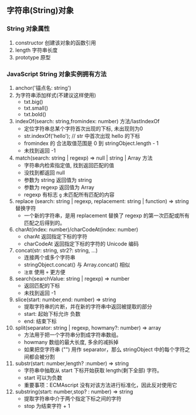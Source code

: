 ## 字符串(String)对象

### String 对象属性

1. constructor 创建该对象的函数引用
2. length  字符串长度
3. prototype 原型

### JavaScript String 对象实例拥有方法

1. anchor('锚点名: string')
2. 为字符串添加样式(不建议这样使用)
    * txt.big()
    * txt.small()
    * txt.bold()
3. indexOf(search: string,fromindex: number) 方法/lastIndexOf
    * 定位字符串总某个字符首次出现的下标, 未出现则为0
    * str.indexOf('hello'); // str 中首次出现 hello 的下标
    * fromindex 的 合法取值范围是 0 到 stringObject.length - 1
    * 未找到返回 -1
4. match(search: string | regexp) => null | string | Array 方法
    * 字符串内检索指定值, 找到返回匹配的值
    * 没找到都返回 null
    * 参数为 string 返回值为 string
    * 参数为 regexp 返回值为 Array
    * regexp 有标志 `g` 未匹配所有匹配的内容
5. replace (search: string | regexp, replacement: string | function) => string 替换字符
    * 一个新的字符串，是用 replacement 替换了 regexp 的第一次匹配或所有匹配之后得到的。
6. charAt(index: number)/charCodeAt(index: number)
    * charAt 返回指定下标的字符
    * charCodeAt 返回指定下标的字符的 Unicode 编码
7. concat(str: string, str2?: string, ...)
    * 连接两个或多个字符串
    * stringObject.concat() 与 Array.concat() 相似
    * `注意` 使用 `+` 更方便
8. search(searchValue: string | regexp) => number
    * 返回匹配的下标
    * 未找到返回 -1
9. slice(start: number,end: number) => string
    * 提取字符串的片断，并在新的字符串中返回被提取的部分
    * start: 起始下标允许 负数
    * end: 结束下标
10. split(separator: string | regexp, howmany?: number) => array
    * 方法用于把一个字符串分割成字符串数组。
    * howmany 数组的最大长度, 多余的减拆掉
    * 如果把空字符串 ("") 用作 separator，那么 stringObject 中的每个字符之间都会被分割
11. substr(start: number,length? :number) => string
    * 字符串中抽取从 start 下标开始获取 length(剩下全部) 字符。
    * start 可以为负数
    * 重要事项：ECMAscript 没有对该方法进行标准化，因此反对使用它
12. substring(start: number,stop? : number) => string
    * 提取字符串中介于两个指定下标之间的字符
    * stop 为结束字符 + 1
